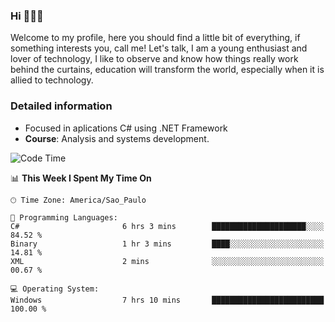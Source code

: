 


### Hi 🙋🏽‍♂️

Welcome to my profile, here you should find a little bit of everything, if something interests you, call me! Let's talk,
I am a young enthusiast and lover of technology, I like to observe and know how things really work behind the curtains, 
education will transform the world, especially when it is allied to technology.

### Detailed information
* Focused in aplications C# using .NET Framework
* **Course**: Analysis and systems development.

<!--START_SECTION:waka-->
![Code Time](http://img.shields.io/badge/Code%20Time-443%20hrs%2053%20mins-blue)

📊 **This Week I Spent My Time On** 

```text
🕑︎ Time Zone: America/Sao_Paulo

💬 Programming Languages: 
C#                       6 hrs 3 mins        █████████████████████░░░░   84.52 % 
Binary                   1 hr 3 mins         ████░░░░░░░░░░░░░░░░░░░░░   14.81 % 
XML                      2 mins              ░░░░░░░░░░░░░░░░░░░░░░░░░   00.67 % 

💻 Operating System: 
Windows                  7 hrs 10 mins       █████████████████████████   100.00 % 
```


<!--END_SECTION:waka-->


